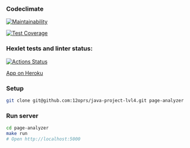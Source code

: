 ### Codeclimate
[![Maintainability](https://api.codeclimate.com/v1/badges/3c58f9d53d4c197ac2a1/maintainability)](https://codeclimate.com/github/12oprs/java-project-lvl4/maintainability)

[![Test Coverage](https://api.codeclimate.com/v1/badges/3c58f9d53d4c197ac2a1/test_coverage)](https://codeclimate.com/github/12oprs/java-project-lvl4/test_coverage)

### Hexlet tests and linter status:
[![Actions Status](https://github.com/12oprs/java-project-lvl4/workflows/hexlet-check/badge.svg)](https://github.com/12oprs/java-project-lvl4/actions)

[App on Heroku](https://boiling-brook-25426.herokuapp.com/)

### Setup  
```sh  
git clone git@github.com:12oprs/java-project-lvl4.git page-analyzer  
```  

### Run server  
```sh  
cd page-analyzer  
make run  
# Open http://localhost:5000
```
